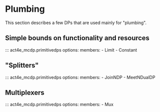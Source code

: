 # Plumbing

This section describes a few DPs that are used mainly for "plumbing".

## Simple bounds on functionality and resources

::: act4e_mcdp.primitivedps
    options:
      members:
        - Limit
        - Constant

## "Splitters"

::: act4e_mcdp.primitivedps
    options:
      members:
        - JoinNDP
        - MeetNDualDP  

## Multiplexers

::: act4e_mcdp.primitivedps
    options:
      members:
        - Mux
